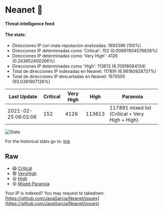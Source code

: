# Neanet :hocho:
#### Threat intelligence feed
#### The stats:

- Direcciones IP con mala reputacion analizadas: 1693396 (100%)
- Direcciones IP determinadas como 'Critical':  152 (0.00897604576838%)
- Direcciones IP determinadas como 'Very High':  4126 (0.243652400266%)
- Direcciones IP determinadas como 'High':  113613 (6.70918084134)
- Total de direcciones IP indexadas en Neanet:  117891 (6.96180928737%)
- Total de direcciones IP descartadas en Neanet:  1575505 (93.0381907126%)

| Last Update | Critical | Very High | High | Paranoia |
| --- | --- | --- | --- | --- |
| 2021-02-25 06:02:06 | 152 | 4126 | 113613 | 117891 mixed list (Critical + Very High + High)|

![Stats](https://docs.google.com/spreadsheets/d/e/2PACX-1vSnaNMIXVabIpDJjufMlzH7poXnshF3mgd8Is1g9ytUEzVsP5my4Trn8f-xkoLLQ38xpL3HtmUexLo6/pubchart?oid=501124687&format=image)

For the historical stats go to: [link](/stats.csv)
## Raw
- :scream: [Critical](https://raw.githubusercontent.com/JavaGarcia/Neanet/master/blacklists/neanet_critical.txt)
- :fearful: [VeryHigh](https://raw.githubusercontent.com/JavaGarcia/Neanet/master/blacklists/neanet_veryHigh.txtt)
- :frowning: [High](https://raw.githubusercontent.com/JavaGarcia/Neanet/master/blacklists/neanet_high.txt)
- :dizzy_face: [Mixed-Paranoia](https://raw.githubusercontent.com/JavaGarcia/Neanet/master/blacklists/neanet_all.txt)


Your IP is indexed? You may request to takedown. [https://github.com/JavaGarcia/Neanet/issues](https://github.com/JavaGarcia/Neanet/issues)






























































































































































































































































































































































































































































































































































































































































































































































































































































































































































































































































































































































































































































































































































































































































































































































































































































































































































































































































































































































































































































































































































































































































































































































































































































































































































































































































































































































































































































































































































































































































































































































































































































































































































































































































































































































































































































































































































































































































































































































































































































































































































































































































































































































































































































































































































































































